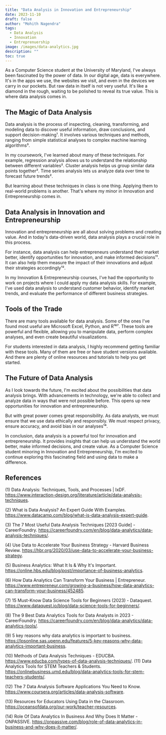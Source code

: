 ```yaml
---
title: "Data Analysis in Innovation and Entrepreneurship"
date: 2023-11-10
draft: false
author: "Mohith Nagendra"
tags:
  - Data Analysis
  - Innovation
  - Entreprenuership
image: /images/data-analytics.jpg
description: ""
toc: true
---
```


As a Computer Science student at the University of Maryland, I've always been fascinated by the power of data. In our digital age, data is everywhere. It's in the apps we use, the websites we visit, and even in the devices we carry in our pockets. But raw data in itself is not very useful. It's like a diamond in the rough, waiting to be polished to reveal its true value. This is where data analysis comes in.

## The Magic of Data Analysis

Data analysis is the process of inspecting, cleaning, transforming, and modeling data to discover useful information, draw conclusions, and support decision-making¹. It involves various techniques and methods, ranging from simple statistical analyses to complex machine learning algorithms³.

In my coursework, I've learned about many of these techniques. For example, regression analysis allows us to understand the relationship between different variables². Cluster analysis helps us group similar data points together². Time series analysis lets us analyze data over time to forecast future trends².

But learning about these techniques in class is one thing. Applying them to real-world problems is another. That's where my minor in Innovation and Entrepreneurship comes in.

## Data Analysis in Innovation and Entrepreneurship

Innovation and entrepreneurship are all about solving problems and creating value. And in today's data-driven world, data analysis plays a crucial role in this process.

For instance, data analysis can help entrepreneurs understand their market better, identify opportunities for innovation, and make informed decisions¹¹. It can also help them measure the impact of their innovations and adjust their strategies accordingly¹².

In my Innovation & Entrepreneurship courses, I've had the opportunity to work on projects where I could apply my data analysis skills. For example, I've used data analysis to understand customer behavior, identify market trends, and evaluate the performance of different business strategies.

## Tools of the Trade

There are many tools available for data analysis. Some of the ones I've found most useful are Microsoft Excel, Python, and R¹⁶⁷. These tools are powerful and flexible, allowing you to manipulate data, perform complex analyses, and even create beautiful visualizations.

For students interested in data analysis, I highly recommend getting familiar with these tools. Many of them are free or have student versions available. And there are plenty of online resources and tutorials to help you get started.

## The Future of Data Analysis

As I look towards the future, I'm excited about the possibilities that data analysis brings. With advancements in technology, we're able to collect and analyze data in ways that were not possible before. This opens up new opportunities for innovation and entrepreneurship.

But with great power comes great responsibility. As data analysts, we must ensure that we use data ethically and responsibly. We must respect privacy, ensure accuracy, and avoid bias in our analyses¹⁴.

In conclusion, data analysis is a powerful tool for innovation and entrepreneurship. It provides insights that can help us understand the world better, make informed decisions, and create value. As a Computer Science student minoring in Innovation and Entrepreneurship, I'm excited to continue exploring this fascinating field and using data to make a difference.

## References
(1) Data Analysis: Techniques, Tools, and Processes | IxDF. https://www.interaction-design.org/literature/article/data-analysis-techniques.

(2) What is Data Analysis? An Expert Guide With Examples. https://www.datacamp.com/blog/what-is-data-analysis-expert-guide.

(3) The 7 Most Useful Data Analysis Techniques [2023 Guide] - CareerFoundry. https://careerfoundry.com/en/blog/data-analytics/data-analysis-techniques/.

(4) Use Data to Accelerate Your Business Strategy - Harvard Business Review. https://hbr.org/2020/03/use-data-to-accelerate-your-business-strategy.

(5) Business Analytics: What It Is & Why It's Important. https://online.hbs.edu/blog/post/importance-of-business-analytics.

(6) How Data Analytics Can Transform Your Business | Entrepreneur. https://www.entrepreneur.com/growing-a-business/how-data-analytics-can-transform-your-business/452485.

(7) 15 Must-Know Data Science Tools for Beginners (2023) - Dataquest. https://www.dataquest.io/blog/data-science-tools-for-beginners/.

(8) The 9 Best Data Analytics Tools for Data Analysts in 2023 - CareerFoundry. https://careerfoundry.com/en/blog/data-analytics/data-analytics-tools/.

(9) 5 key reasons why data analytics is important to business. https://lpsonline.sas.upenn.edu/features/5-key-reasons-why-data-analytics-important-business.

(10) Methods of Data Analysis Techniques - EDUCBA. https://www.educba.com/types-of-data-analysis-techniques/.
(11) Data Analytics Tools for STEM Teachers & Students. https://onlinebusiness.umd.edu/blog/data-analytics-tools-for-stem-teachers-students/.

(12) The 7 Data Analysis Software Applications You Need to Know. https://www.coursera.org/articles/data-analysis-software.

(13) Resources for Educators Using Data in the Classroom. https://oceansofdata.org/our-work/teacher-resources.

(14) Role Of Data Analytics In Business And Why Does It Matter - ONPASSIVE. https://onpassive.com/blog/role-of-data-analytics-in-business-and-why-does-it-matter/.
